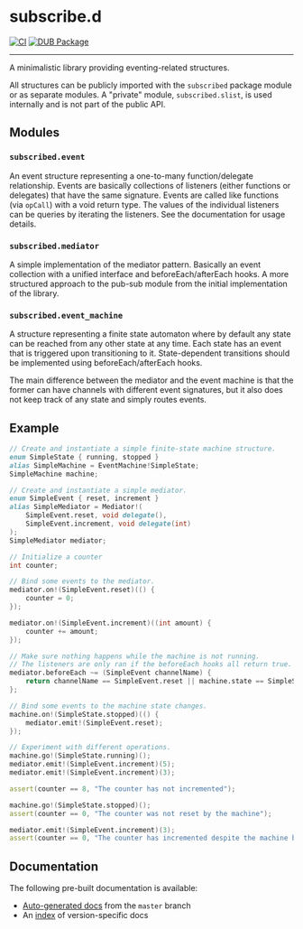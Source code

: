 # subscribe.d

[![CI](https://github.com/v--/subscribed/workflows/CI/badge.svg)](https://github.com/v--/subscribed/actions?query=workflow%3ACI) [![DUB Package](https://img.shields.io/dub/v/subscribed.svg)](http://code.dlang.org/packages/subscribed)

---

A minimalistic library providing eventing-related structures.

All structures can be publicly imported with the `subscribed` package module or as separate modules.
A "private" module, `subscribed.slist`, is used internally and is not part of the public API.

## Modules

### `subscribed.event`

An event structure representing a one-to-many function/delegate relationship. Events are basically collections of listeners (either functions or delegates) that have the same signature. Events are called like functions (via `opCall`) with a void return type. The values of the individual listeners can be queries by iterating the listeners. See the documentation for usage details.

### `subscribed.mediator`

A simple implementation of the mediator pattern. Basically an event collection with a unified interface and beforeEach/afterEach hooks. A more structured approach to the pub-sub module from the initial implementation of the library.

### `subscribed.event_machine`

A structure representing a finite state automaton where by default any state can be reached from any other state at any time. Each state has an event that is triggered upon transitioning to it. State-dependent transitions should be implemented using beforeEach/afterEach hooks.

The main difference between the mediator and the event machine is that the former can have channels with different event signatures, but it also does not keep track of any state and simply routes events.

## Example

```d
// Create and instantiate a simple finite-state machine structure.
enum SimpleState { running, stopped }
alias SimpleMachine = EventMachine!SimpleState;
SimpleMachine machine;

// Create and instantiate a simple mediator.
enum SimpleEvent { reset, increment }
alias SimpleMediator = Mediator!(
    SimpleEvent.reset, void delegate(),
    SimpleEvent.increment, void delegate(int)
);
SimpleMediator mediator;

// Initialize a counter
int counter;

// Bind some events to the mediator.
mediator.on!(SimpleEvent.reset)(() {
    counter = 0;
});

mediator.on!(SimpleEvent.increment)((int amount) {
    counter += amount;
});

// Make sure nothing happens while the machine is not running.
// The listeners are only ran if the beforeEach hooks all return true.
mediator.beforeEach ~= (SimpleEvent channelName) {
    return channelName == SimpleEvent.reset || machine.state == SimpleState.running;
};

// Bind some events to the machine state changes.
machine.on!(SimpleState.stopped)(() {
    mediator.emit!(SimpleEvent.reset);
});

// Experiment with different operations.
machine.go!(SimpleState.running)();
mediator.emit!(SimpleEvent.increment)(5);
mediator.emit!(SimpleEvent.increment)(3);

assert(counter == 8, "The counter has not incremented");

machine.go!(SimpleState.stopped)();
assert(counter == 0, "The counter was not reset by the machine");

mediator.emit!(SimpleEvent.increment)(3);
assert(counter == 0, "The counter has incremented despite the machine being stopped");
```

## Documentation

The following pre-built documentation is available:
* [Auto-generated docs](https://ivasilev.net/files/Docs/subscribed/master/subscribed.html) from the `master` branch
* An [index](https://ivasilev.net/files/Docs/subscribed) of version-specific docs
